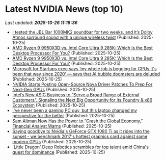 # Latest NVIDIA News (top 10)
_Last updated: **2025-10-26 11:18:36**_

- [I tested the JBL Bar 1000MK2 soundbar for two weeks, and it’s Dolby Atmos surround sound with a unique wireless twist](https://www.techradar.com/televisions/soundbars/jbl-bar-1000mk2-soundbar-review) (Published: 2025-10-25)
- [AMD Ryzen 9 9950X3D vs. Intel Core Ultra 9 285K: Which Is the Best Desktop Processor For You?](https://me.pcmag.com/en/processors/33098/amd-ryzen-9-9950x3d-vs-intel-core-ultra-9-285k-which-is-the-best-desktop-processor-for-you) (Published: 2025-10-25)
- [AMD Ryzen 9 9950X3D vs. Intel Core Ultra 9 285K: Which Is the Best Desktop Processor For You?](https://uk.pcmag.com/processors/160912/amd-ryzen-9-9950x3d-vs-intel-core-ultra-9-285k-which-is-the-best-desktop-processor-for-you) (Published: 2025-10-25)
- [Microsoft for Startups exec says ‘my whole job is begging for GPUs,it's been that way since 2020’ — says that AI bubble doomsters are deluded](https://www.tomshardware.com/tech-industry/artificial-intelligence/microsoft-for-startups-exec-says-my-whole-job-is-begging-for-gpus-its-been-that-way-since-2020-says-that-ai-bubble-doomsters-are-deluded) (Published: 2025-10-25)
- [NVIDIA Starts Posting Open-Source Nova Driver Patches To Prep For Next-Gen GPUs](https://www.phoronix.com/news/NVIDIA-Nova-Next-Gen-Boot42) (Published: 2025-10-25)
- [Intel’s New ASIC Business to “Serve a Broad Range of External Customers”, Signaling the Next Big Opportunity for Its Foundry & x86 Ecosystem](https://wccftech.com/intel-new-asic-business-to-serve-a-broad-range-of-external-customers/) (Published: 2025-10-25)
- [I've never been a gaming PC guy, but this laptop changed my perspective for the better](https://www.zdnet.com/article/ive-never-been-a-gaming-pc-guy-but-this-laptop-changed-my-perspective-for-the-better/) (Published: 2025-10-25)
- [Sam Altman Now Has the Power to “Crash the Global Economy,” Financial Analyst Warns](http://futurism.com/artificial-intelligence/sam-altman-openai-economy-crash) (Published: 2025-10-25)
- [Saying goodbye to Nvidia's GeForce GTX 1080 Ti as it rides into the sunset - we benchmark 2017's hottest graphics card against some modern GPUs](https://www.tomshardware.com/pc-components/gpus/saying-goodbye-to-nvidias-geforce-gtx-1080-ti-as-it-rides-into-the-sunset-we-benchmark-2017s-hottest-card-compared-to-modern-gpus) (Published: 2025-10-25)
- ['Little Dragon' Deep Robotics scrambles for top talent amid China's quest for dominance](https://finance.yahoo.com/news/little-dragon-deep-robotics-scrambles-093000174.html) (Published: 2025-10-25)
